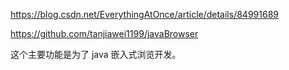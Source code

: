 https://blog.csdn.net/EverythingAtOnce/article/details/84991689


https://github.com/tanjiawei1199/javaBrowser



这个主要功能是为了 java 嵌入式浏览开发。